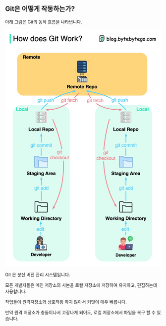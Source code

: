 ## Git은 어떻게 작동하는가?
아래 그림은 Git의 동작 흐름을 나타냅니다.

![alt text](git-workflow.jpeg)

Git 은 분산 버전 관리 시스템입니다.

모든 개발자들은 메인 저장소의 사본을 로컬 저장소에 저장하여 유지하고, 편집하는데 사용합니다.

작업들이 원격저장소와 상호작용 하지 않아서 커밋이 매우 빠릅니다.

만약 원격 저장소가 충돌이나서 고장나게 되어도, 로컬 저장소에서 파일을 복구 할 수 있습니다.

